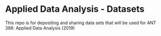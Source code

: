 # Applied Data Analysis - Datasets

This repo is for depositing and sharing data sets that will be used for ANT 388: Applied Data Analysis (2019)
